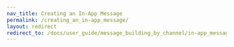 ```yaml
---
nav_title: Creating an In-App Message
permalink: /creating_an_in-app_message/
layout: redirect
redirect_to: /docs/user_guide/message_building_by_channel/in-app_messages/create/
---
```

